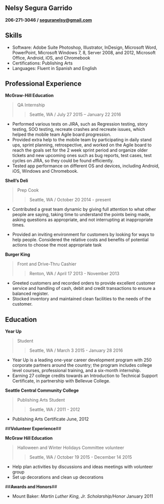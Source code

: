 ## Nelsy Segura Garrido ##
**206-271-3046 / seguranelsy@gmail.com**

 
##  **Skills**  ##

* Software: Adobe Suite Photoshop, Illustrator, InDesign, Microsoft Word, PowerPoint, Microsoft Windows 7, 8, Server 2008, and 2012, Microsoft Office, Android, iOS, and Chromebook
* Certifications: Publishing Arts
* Languages: Fluent in Spanish and English

## **Professional Experience** ##

**McGraw-Hill Education** 

>QA Internship
>>Seattle, WA / July 27 2015 – January 22 2016 
	
* Performed various tests on JIRA, such as Regression testing, story testing, SOO testing, recreate crashes and recreate issues, which helped the mobile team Agile board progression.
* Provided extra help to the mobile team by participating in daily stand ups, sprint planning, retrospective, and worked on the Agile board to reach the goals set for the 2 week sprint period and organize older tickets and new upcoming ones such as bug reports, test cases, test cycles on JIRA, so they could be found efficiently. 
* Tested app performance on different OS and devices, including Android, iOS, Windows and Chromebook.
 
**Shell’s Deli**

>Prep Cook 
>>Seattle, WA / October 20 2014 - present

* Contributed a great team dynamic by giving full attention to what other people are saying, taking time to understand the points being made, asking questions as appropriate, and not interrupting at inappropriate times.

* Provided an inviting environment for customers by looking for ways to help people. Considered the relative costs and benefits of potential actions to choose the most appropriate task

**Burger King**

>Front and Drive-Thru Cashier
>>Renton, WA / April 17 2013 - November 2013 
                                                                                                                                        
* Greeted customers and recorded orders to provide excellent customer service and handling of cash, debit and credit transactions to ensure a balanced register.
* Stocked inventory and maintained clean facilities to the needs of the customer.

## **Education** ##

**Year Up**

>Student 
>>Seattle, WA / March 3 2015 - January 28 2016
                                                                                                                                                    
                                                                                                                                 
* Year Up is a leading one-year career development program with 250 corporate partners around the country; the program includes college level courses, professional training, and a six-month internship. 
* Earning 27 college credits towards an Introduction to Technical Support Certificate, in partnership with Bellevue College.

**Seattle Central Community College**

>Publishing Arts Student        
>>Seattle, WA / 2011 - 2012

* Publishing Arts Certificate June, 2012

##**Volunteer Experience**##

**McGraw Hill Education**
									                  
>Halloween and Winter Holidays Committee volunteer 
>>Seattle, WA / October 19 2015 - December 14 2015

* Help plan activities by discussions and ideas meetings with volunteer group
* Set up decorations and clean up decorations

##**Awards and Honors**##

* Mount Baker: *Martin Luther King, Jr. Scholarship/Honor* January 2011